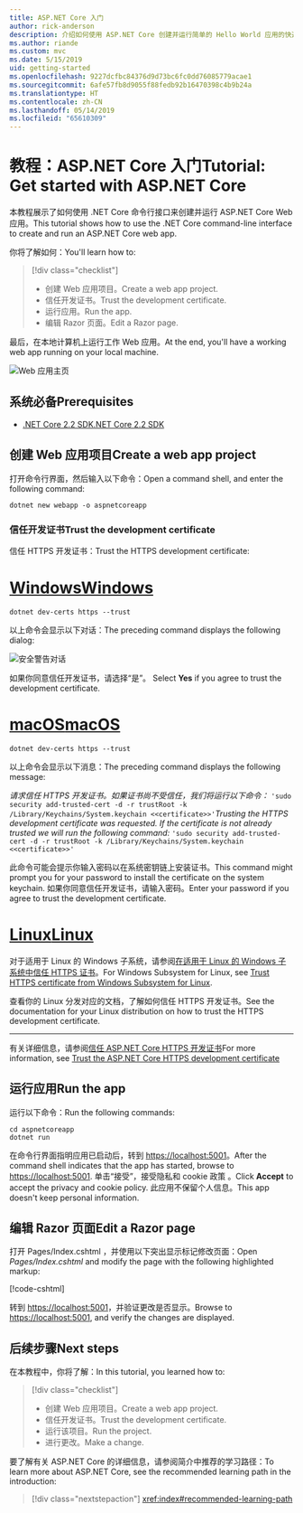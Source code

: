 ```yaml
---
title: ASP.NET Core 入门
author: rick-anderson
description: 介绍如何使用 ASP.NET Core 创建并运行简单的 Hello World 应用的快速教程。
ms.author: riande
ms.custom: mvc
ms.date: 5/15/2019
uid: getting-started
ms.openlocfilehash: 9227dcfbc84376d9d73bc6fc0dd76085779acae1
ms.sourcegitcommit: 6afe57fb8d9055f88fedb92b16470398c4b9b24a
ms.translationtype: HT
ms.contentlocale: zh-CN
ms.lasthandoff: 05/14/2019
ms.locfileid: "65610309"
---
```

# <a name="tutorial-get-started-with-aspnet-core"></a><span data-ttu-id="fa752-103">教程：ASP.NET Core 入门</span><span class="sxs-lookup"><span data-stu-id="fa752-103">Tutorial: Get started with ASP.NET Core</span></span>

<span data-ttu-id="fa752-104">本教程展示了如何使用 .NET Core 命令行接口来创建并运行 ASP.NET Core Web 应用。</span><span class="sxs-lookup"><span data-stu-id="fa752-104">This tutorial shows how to use the .NET Core command-line interface to create and run an ASP.NET Core web app.</span></span>

<span data-ttu-id="fa752-105">你将了解如何：</span><span class="sxs-lookup"><span data-stu-id="fa752-105">You'll learn how to:</span></span>

> [!div class="checklist"]
> * <span data-ttu-id="fa752-106">创建 Web 应用项目。</span><span class="sxs-lookup"><span data-stu-id="fa752-106">Create a web app project.</span></span>
> * <span data-ttu-id="fa752-107">信任开发证书。</span><span class="sxs-lookup"><span data-stu-id="fa752-107">Trust the development certificate.</span></span>
> * <span data-ttu-id="fa752-108">运行应用。</span><span class="sxs-lookup"><span data-stu-id="fa752-108">Run the app.</span></span>
> * <span data-ttu-id="fa752-109">编辑 Razor 页面。</span><span class="sxs-lookup"><span data-stu-id="fa752-109">Edit a Razor page.</span></span>

<span data-ttu-id="fa752-110">最后，在本地计算机上运行工作 Web 应用。</span><span class="sxs-lookup"><span data-stu-id="fa752-110">At the end, you'll have a working web app running on your local machine.</span></span>

![Web 应用主页](_static/home-page.png)

## <a name="prerequisites"></a><span data-ttu-id="fa752-112">系统必备</span><span class="sxs-lookup"><span data-stu-id="fa752-112">Prerequisites</span></span>

* [<span data-ttu-id="fa752-113">.NET Core 2.2 SDK</span><span class="sxs-lookup"><span data-stu-id="fa752-113">.NET Core 2.2 SDK</span></span>](https://www.microsoft.com/net/download/all)

## <a name="create-a-web-app-project"></a><span data-ttu-id="fa752-114">创建 Web 应用项目</span><span class="sxs-lookup"><span data-stu-id="fa752-114">Create a web app project</span></span>

<span data-ttu-id="fa752-115">打开命令行界面，然后输入以下命令：</span><span class="sxs-lookup"><span data-stu-id="fa752-115">Open a command shell, and enter the following command:</span></span>

```console
dotnet new webapp -o aspnetcoreapp
```

### <a name="trust-the-development-certificate"></a><span data-ttu-id="fa752-116">信任开发证书</span><span class="sxs-lookup"><span data-stu-id="fa752-116">Trust the development certificate</span></span>

<span data-ttu-id="fa752-117">信任 HTTPS 开发证书：</span><span class="sxs-lookup"><span data-stu-id="fa752-117">Trust the HTTPS development certificate:</span></span>

# <a name="windowstabwindows"></a>[<span data-ttu-id="fa752-118">Windows</span><span class="sxs-lookup"><span data-stu-id="fa752-118">Windows</span></span>](#tab/windows)

```console
dotnet dev-certs https --trust
```

<span data-ttu-id="fa752-119">以上命令会显示以下对话：</span><span class="sxs-lookup"><span data-stu-id="fa752-119">The preceding command displays the following dialog:</span></span>

![安全警告对话](~/getting-started/_static/cert.png)

<span data-ttu-id="fa752-121">如果你同意信任开发证书，请选择“是”。 </span><span class="sxs-lookup"><span data-stu-id="fa752-121">Select **Yes** if you agree to trust the development certificate.</span></span>

# <a name="macostabmacos"></a>[<span data-ttu-id="fa752-122">macOS</span><span class="sxs-lookup"><span data-stu-id="fa752-122">macOS</span></span>](#tab/macos)

```console
dotnet dev-certs https --trust
```

<span data-ttu-id="fa752-123">以上命令会显示以下消息：</span><span class="sxs-lookup"><span data-stu-id="fa752-123">The preceding command displays the following message:</span></span>

<span data-ttu-id="fa752-124">*请求信任 HTTPS 开发证书。如果证书尚不受信任，我们将运行以下命令：* `'sudo security add-trusted-cert -d -r trustRoot -k /Library/Keychains/System.keychain <<certificate>>'`</span><span class="sxs-lookup"><span data-stu-id="fa752-124">*Trusting the HTTPS development certificate was requested. If the certificate is not already trusted we will run the following command:* `'sudo security add-trusted-cert -d -r trustRoot -k /Library/Keychains/System.keychain <<certificate>>'`</span></span>

<span data-ttu-id="fa752-125">此命令可能会提示你输入密码以在系统密钥链上安装证书。</span><span class="sxs-lookup"><span data-stu-id="fa752-125">This command might prompt you for your password to install the certificate on the system keychain.</span></span> <span data-ttu-id="fa752-126">如果你同意信任开发证书，请输入密码。</span><span class="sxs-lookup"><span data-stu-id="fa752-126">Enter your password if you agree to trust the development certificate.</span></span>

# <a name="linuxtablinux"></a>[<span data-ttu-id="fa752-127">Linux</span><span class="sxs-lookup"><span data-stu-id="fa752-127">Linux</span></span>](#tab/linux)

<span data-ttu-id="fa752-128">对于适用于 Linux 的 Windows 子系统，请参阅[在适用于 Linux 的 Windows 子系统中信任 HTTPS 证书](xref:security/enforcing-ssl#wsl)。</span><span class="sxs-lookup"><span data-stu-id="fa752-128">For Windows Subsystem for Linux, see [Trust HTTPS certificate from Windows Subsystem for Linux](xref:security/enforcing-ssl#wsl).</span></span>

<span data-ttu-id="fa752-129">查看你的 Linux 分发对应的文档，了解如何信任 HTTPS 开发证书。</span><span class="sxs-lookup"><span data-stu-id="fa752-129">See the documentation for your Linux distribution on how to trust the HTTPS development certificate.</span></span>

---

<span data-ttu-id="fa752-130">有关详细信息，请参阅[信任 ASP.NET Core HTTPS 开发证书](xref:security/enforcing-ssl#trust-the-aspnet-core-https-development-certificate-on-windows-and-macos)</span><span class="sxs-lookup"><span data-stu-id="fa752-130">For more information, see [Trust the ASP.NET Core HTTPS development certificate](xref:security/enforcing-ssl#trust-the-aspnet-core-https-development-certificate-on-windows-and-macos)</span></span>

## <a name="run-the-app"></a><span data-ttu-id="fa752-131">运行应用</span><span class="sxs-lookup"><span data-stu-id="fa752-131">Run the app</span></span>

<span data-ttu-id="fa752-132">运行以下命令：</span><span class="sxs-lookup"><span data-stu-id="fa752-132">Run the following commands:</span></span>

```console
cd aspnetcoreapp
dotnet run
```

<span data-ttu-id="fa752-133">在命令行界面指明应用已启动后，转到 [https://localhost:5001](https://localhost:5001)。</span><span class="sxs-lookup"><span data-stu-id="fa752-133">After the command shell indicates that the app has started, browse to [https://localhost:5001](https://localhost:5001).</span></span> <span data-ttu-id="fa752-134">单击“接受”，接受隐私和 cookie 政策  。</span><span class="sxs-lookup"><span data-stu-id="fa752-134">Click **Accept** to accept the privacy and cookie policy.</span></span> <span data-ttu-id="fa752-135">此应用不保留个人信息。</span><span class="sxs-lookup"><span data-stu-id="fa752-135">This app doesn't keep personal information.</span></span>

## <a name="edit-a-razor-page"></a><span data-ttu-id="fa752-136">编辑 Razor 页面</span><span class="sxs-lookup"><span data-stu-id="fa752-136">Edit a Razor page</span></span>

<span data-ttu-id="fa752-137">打开 Pages/Index.cshtml  ，并使用以下突出显示标记修改页面：</span><span class="sxs-lookup"><span data-stu-id="fa752-137">Open *Pages/Index.cshtml* and modify the page with the following highlighted markup:</span></span>

[!code-cshtml[](sample/index.cshtml?highlight=9)]

<span data-ttu-id="fa752-138">转到 [https://localhost:5001](https://localhost:5001)，并验证更改是否显示。</span><span class="sxs-lookup"><span data-stu-id="fa752-138">Browse to [https://localhost:5001](https://localhost:5001), and verify the changes are displayed.</span></span>

## <a name="next-steps"></a><span data-ttu-id="fa752-139">后续步骤</span><span class="sxs-lookup"><span data-stu-id="fa752-139">Next steps</span></span>

<span data-ttu-id="fa752-140">在本教程中，你将了解：</span><span class="sxs-lookup"><span data-stu-id="fa752-140">In this tutorial, you learned how to:</span></span>

> [!div class="checklist"]
> * <span data-ttu-id="fa752-141">创建 Web 应用项目。</span><span class="sxs-lookup"><span data-stu-id="fa752-141">Create a web app project.</span></span>
> * <span data-ttu-id="fa752-142">信任开发证书。</span><span class="sxs-lookup"><span data-stu-id="fa752-142">Trust the development certificate.</span></span>
> * <span data-ttu-id="fa752-143">运行该项目。</span><span class="sxs-lookup"><span data-stu-id="fa752-143">Run the project.</span></span>
> * <span data-ttu-id="fa752-144">进行更改。</span><span class="sxs-lookup"><span data-stu-id="fa752-144">Make a change.</span></span>

<span data-ttu-id="fa752-145">要了解有关 ASP.NET Core 的详细信息，请参阅简介中推荐的学习路径：</span><span class="sxs-lookup"><span data-stu-id="fa752-145">To learn more about ASP.NET Core, see the recommended learning path in the introduction:</span></span>

> [!div class="nextstepaction"]
> <xref:index#recommended-learning-path>
